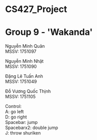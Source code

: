 # CS427_Project
# Group 9 - 'Wakanda'

Nguyễn Minh Quân\
MSSV: 1751097

Nguyễn Minh Nhật\
MSSV: 1751090

Đặng Lê Tuấn Anh\
MSSV: 1751049

Đỗ Vương Quốc Thịnh\
MSSV: 1751105

Control:\
A: go left\
D: go right\
Spacebar: jump\
Spacebarx2: double jump\
J: throw shuriken
